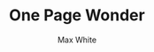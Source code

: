 ---
title: "One Page Wonder"
github: https://github.com/mushishi78/one-page-wonder-jekyll
demo: http://mushishi78.github.io/one-page-wonder-jekyll
author: Max White
draft: true
ssg:
  - Jekyll
cms:
  - No Cms
---